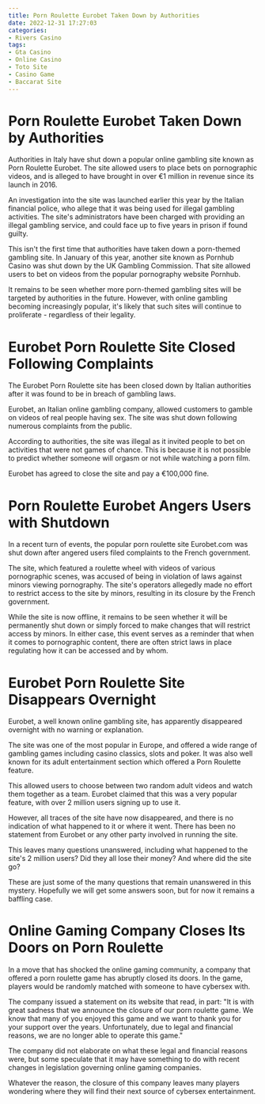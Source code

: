 ```yaml
---
title: Porn Roulette Eurobet Taken Down by Authorities
date: 2022-12-31 17:27:03
categories:
- Rivers Casino
tags:
- Gta Casino
- Online Casino
- Toto Site
- Casino Game
- Baccarat Site
---
```



#  Porn Roulette Eurobet Taken Down by Authorities

Authorities in Italy have shut down a popular online gambling site known as Porn Roulette Eurobet. The site allowed users to place bets on pornographic videos, and is alleged to have brought in over €1 million in revenue since its launch in 2016.

An investigation into the site was launched earlier this year by the Italian financial police, who allege that it was being used for illegal gambling activities. The site's administrators have been charged with providing an illegal gambling service, and could face up to five years in prison if found guilty.

This isn't the first time that authorities have taken down a porn-themed gambling site. In January of this year, another site known as Pornhub Casino was shut down by the UK Gambling Commission. That site allowed users to bet on videos from the popular pornography website Pornhub.

It remains to be seen whether more porn-themed gambling sites will be targeted by authorities in the future. However, with online gambling becoming increasingly popular, it's likely that such sites will continue to proliferate - regardless of their legality.

#  Eurobet Porn Roulette Site Closed Following Complaints

The Eurobet Porn Roulette site has been closed down by Italian authorities after it was found to be in breach of gambling laws.

Eurobet, an Italian online gambling company, allowed customers to gamble on videos of real people having sex. The site was shut down following numerous complaints from the public.

According to authorities, the site was illegal as it invited people to bet on activities that were not games of chance. This is because it is not possible to predict whether someone will orgasm or not while watching a porn film.

Eurobet has agreed to close the site and pay a €100,000 fine.

#  Porn Roulette Eurobet Angers Users with Shutdown

In a recent turn of events, the popular porn roulette site Eurobet.com was shut down after angered users filed complaints to the French government.

The site, which featured a roulette wheel with videos of various pornographic scenes, was accused of being in violation of laws against minors viewing pornography. The site's operators allegedly made no effort to restrict access to the site by minors, resulting in its closure by the French government.

While the site is now offline, it remains to be seen whether it will be permanently shut down or simply forced to make changes that will restrict access by minors. In either case, this event serves as a reminder that when it comes to pornographic content, there are often strict laws in place regulating how it can be accessed and by whom.

#  Eurobet Porn Roulette Site Disappears Overnight

Eurobet, a well known online gambling site, has apparently disappeared overnight with no warning or explanation.

The site was one of the most popular in Europe, and offered a wide range of gambling games including casino classics, slots and poker. It was also well known for its adult entertainment section which offered a Porn Roulette feature.

This allowed users to choose between two random adult videos and watch them together as a team. Eurobet claimed that this was a very popular feature, with over 2 million users signing up to use it.

However, all traces of the site have now disappeared, and there is no indication of what happened to it or where it went. There has been no statement from Eurobet or any other party involved in running the site.

This leaves many questions unanswered, including what happened to the site's 2 million users? Did they all lose their money? And where did the site go?

These are just some of the many questions that remain unanswered in this mystery. Hopefully we will get some answers soon, but for now it remains a baffling case.

#  Online Gaming Company Closes Its Doors on Porn Roulette

In a move that has shocked the online gaming community, a company that offered a porn roulette game has abruptly closed its doors. In the game, players would be randomly matched with someone to have cybersex with.

The company issued a statement on its website that read, in part: "It is with great sadness that we announce the closure of our porn roulette game. We know that many of you enjoyed this game and we want to thank you for your support over the years. Unfortunately, due to legal and financial reasons, we are no longer able to operate this game."

The company did not elaborate on what these legal and financial reasons were, but some speculate that it may have something to do with recent changes in legislation governing online gaming companies.

Whatever the reason, the closure of this company leaves many players wondering where they will find their next source of cybersex entertainment.